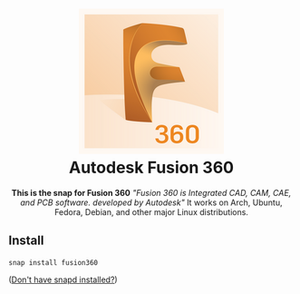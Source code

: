 <h1 align="center">
  <img src="snap/gui/fusion360.png" alt="Project">
  <br />
  Autodesk Fusion 360
</h1>

<p align="center"><b>This is the snap for Fusion 360</b>
<i>"Fusion 360 is Integrated CAD, CAM, CAE, and PCB software. developed by Autodesk"</i>
It works on Arch, Ubuntu, Fedora, Debian, and other major Linux distributions.</p>

## Install

    snap install fusion360


([Don't have snapd installed?](https://snapcraft.io/docs/core/install))

